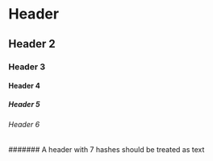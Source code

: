 # Header
## Header 2
### Header 3
#### Header 4
##### Header 5
###### Header 6
####### A header with 7 hashes should be treated as text
